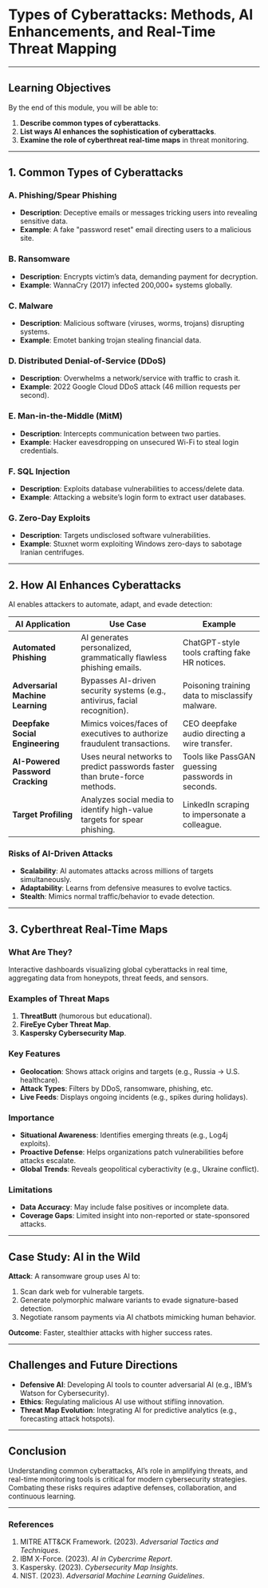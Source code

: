 # Types of Cyberattacks: Methods, AI Enhancements, and Real-Time Threat Mapping  

---

## Learning Objectives  
By the end of this module, you will be able to:  
1. **Describe common types of cyberattacks**.  
2. **List ways AI enhances the sophistication of cyberattacks**.  
3. **Examine the role of cyberthreat real-time maps** in threat monitoring.  

---

## 1. Common Types of Cyberattacks  

### A. **Phishing/Spear Phishing**  
- **Description**: Deceptive emails or messages tricking users into revealing sensitive data.  
- **Example**: A fake "password reset" email directing users to a malicious site.  

### B. **Ransomware**  
- **Description**: Encrypts victim’s data, demanding payment for decryption.  
- **Example**: WannaCry (2017) infected 200,000+ systems globally.  

### C. **Malware**  
- **Description**: Malicious software (viruses, worms, trojans) disrupting systems.  
- **Example**: Emotet banking trojan stealing financial data.  

### D. **Distributed Denial-of-Service (DDoS)**  
- **Description**: Overwhelms a network/service with traffic to crash it.  
- **Example**: 2022 Google Cloud DDoS attack (46 million requests per second).  

### E. **Man-in-the-Middle (MitM)**  
- **Description**: Intercepts communication between two parties.  
- **Example**: Hacker eavesdropping on unsecured Wi-Fi to steal login credentials.  

### F. **SQL Injection**  
- **Description**: Exploits database vulnerabilities to access/delete data.  
- **Example**: Attacking a website’s login form to extract user databases.  

### G. **Zero-Day Exploits**  
- **Description**: Targets undisclosed software vulnerabilities.  
- **Example**: Stuxnet worm exploiting Windows zero-days to sabotage Iranian centrifuges.  

---

## 2. How AI Enhances Cyberattacks  
AI enables attackers to automate, adapt, and evade detection:  

| **AI Application**          | **Use Case**                                                                 | **Example**                                      |  
|------------------------------|-----------------------------------------------------------------------------|--------------------------------------------------|  
| **Automated Phishing**        | AI generates personalized, grammatically flawless phishing emails.          | ChatGPT-style tools crafting fake HR notices.    |  
| **Adversarial Machine Learning** | Bypasses AI-driven security systems (e.g., antivirus, facial recognition). | Poisoning training data to misclassify malware.  |  
| **Deepfake Social Engineering** | Mimics voices/faces of executives to authorize fraudulent transactions.    | CEO deepfake audio directing a wire transfer.    |  
| **AI-Powered Password Cracking** | Uses neural networks to predict passwords faster than brute-force methods. | Tools like PassGAN guessing passwords in seconds.|  
| **Target Profiling**          | Analyzes social media to identify high-value targets for spear phishing.    | LinkedIn scraping to impersonate a colleague.    |  

### Risks of AI-Driven Attacks  
- **Scalability**: AI automates attacks across millions of targets simultaneously.  
- **Adaptability**: Learns from defensive measures to evolve tactics.  
- **Stealth**: Mimics normal traffic/behavior to evade detection.  

---

## 3. Cyberthreat Real-Time Maps  
### What Are They?  
Interactive dashboards visualizing global cyberattacks in real time, aggregating data from honeypots, threat feeds, and sensors.  

### Examples of Threat Maps  
1. **ThreatButt** (humorous but educational).  
2. **FireEye Cyber Threat Map**.  
3. **Kaspersky Cybersecurity Map**.  

### Key Features  
- **Geolocation**: Shows attack origins and targets (e.g., Russia → U.S. healthcare).  
- **Attack Types**: Filters by DDoS, ransomware, phishing, etc.  
- **Live Feeds**: Displays ongoing incidents (e.g., spikes during holidays).  

### Importance  
- **Situational Awareness**: Identifies emerging threats (e.g., Log4j exploits).  
- **Proactive Defense**: Helps organizations patch vulnerabilities before attacks escalate.  
- **Global Trends**: Reveals geopolitical cyberactivity (e.g., Ukraine conflict).  

### Limitations  
- **Data Accuracy**: May include false positives or incomplete data.  
- **Coverage Gaps**: Limited insight into non-reported or state-sponsored attacks.  

---

## Case Study: AI in the Wild  
**Attack**: A ransomware group uses AI to:  
1. Scan dark web for vulnerable targets.  
2. Generate polymorphic malware variants to evade signature-based detection.  
3. Negotiate ransom payments via AI chatbots mimicking human behavior.  

**Outcome**: Faster, stealthier attacks with higher success rates.  

---

## Challenges and Future Directions  
- **Defensive AI**: Developing AI tools to counter adversarial AI (e.g., IBM’s Watson for Cybersecurity).  
- **Ethics**: Regulating malicious AI use without stifling innovation.  
- **Threat Map Evolution**: Integrating AI for predictive analytics (e.g., forecasting attack hotspots).  

---

## Conclusion  
Understanding common cyberattacks, AI’s role in amplifying threats, and real-time monitoring tools is critical for modern cybersecurity strategies. Combating these risks requires adaptive defenses, collaboration, and continuous learning.  

---

### References  
1. MITRE ATT&CK Framework. (2023). *Adversarial Tactics and Techniques*.  
2. IBM X-Force. (2023). *AI in Cybercrime Report*.  
3. Kaspersky. (2023). *Cybersecurity Map Insights*.  
4. NIST. (2023). *Adversarial Machine Learning Guidelines*.  
